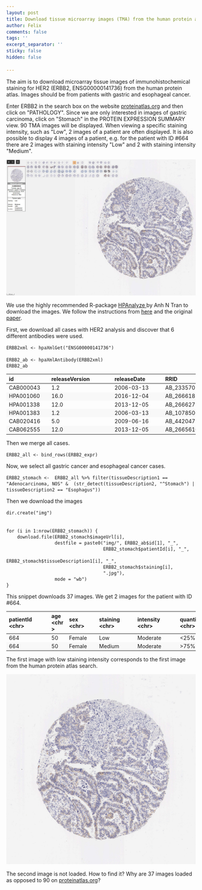 ```yaml
---
layout: post
title: Download tissue microarray images (TMA) from the human protein atlas
author: Felix
comments: false
tags: ''
excerpt_separator: ''
sticky: false
hidden: false

---
```

The aim is to download microarray tissue images of immunohistochemical staining for HER2 (ERBB2, ENSG00000141736) from the human protein atlas. Images should be from patients with gastric and esophageal cancer.

Enter ERBB2 in the search box on the website [proteinatlas.org](https://www.proteinatlas.org/ "https://www.proteinatlas.org/") and then click on "PATHOLOGY". Since we are only interested in images of gastric carcinoma, click on "Stomach" in the PROTEIN EXPRESSION SUMMARY view. 90 TMA images will be displayed. When viewing a specific staining intensity, such as "Low", 2 images of a patient are often displayed. It is also possible to display 4 images of a patient, e.g. for the patient with ID #664 there are 2 images with staining intensity "Low" and 2 with staining intensity "Medium".

![](/assets/tma-image-freom-the-human-protein-atlas.JPG)

We use the highly recommended R-package [HPAnalyze ](https://github.com/anhtr/HPAanalyze "HPAnalyze")by Anh N Tran to download the images. We follow the instructions from [here](https://bioc.ism.ac.jp/packages/3.10/bioc/vignettes/HPAanalyze/inst/doc/f_HPAanalyze_case_images.html "Download histology images from the Human Protein Atlas") and the original [paper](https://bmcbioinformatics.biomedcentral.com/articles/10.1186/s12859-019-3059-z).

First, we download all cases with HER2 analysis and discover that 6 different antibodies were used.

    ERBB2xml <- hpaXmlGet("ENSG00000141736") 	
    
    ERBB2_ab <- hpaXmlAntibody(ERBB2xml)
    ERBB2_ab

<table cellspacing="0" class="table table-condensed"><thead><tr><th align="left" style="text-align: left; max-width: 99px; min-width: 99px; border-bottom-color: rgba(0, 0, 0, 0.12);"><div class="pagedtable-header-name">id</div><div class="pagedtable-header-type"><chr></div></th><th align="left" style="text-align: left; max-width: 154px; min-width: 154px; border-bottom-color: rgba(0, 0, 0, 0.12);"><div class="pagedtable-header-name">releaseVersion</div><div class="pagedtable-header-type"><chr></div></th><th align="left" style="text-align: left; max-width: 121px; min-width: 121px; border-bottom-color: rgba(0, 0, 0, 0.12);"><div class="pagedtable-header-name">releaseDate</div><div class="pagedtable-header-type"><chr></div></th><th align="left" style="text-align: left; max-width: 110px; min-width: 110px; border-bottom-color: rgba(0, 0, 0, 0.12);"><div class="pagedtable-header-name">RRID</div><div class="pagedtable-header-type"><chr></div></th><th class="pagedtable-padding-col" style="border-bottom-color: rgba(0, 0, 0, 0.12);"></th></tr></thead><tbody><tr class="odd"><td align="left" style="text-align: left; max-width: 99px; min-width: 99px; border-bottom-color: rgba(0, 0, 0, 0.12);">CAB000043</td><td align="left" style="text-align: left; max-width: 154px; min-width: 154px; border-bottom-color: rgba(0, 0, 0, 0.12);">1.2</td><td align="left" style="text-align: left; max-width: 121px; min-width: 121px; border-bottom-color: rgba(0, 0, 0, 0.12);">2006-03-13</td><td align="left" style="text-align: left; max-width: 110px; min-width: 110px; border-bottom-color: rgba(0, 0, 0, 0.12);">AB_2335701</td><td class="pagedtable-padding-col" style="border-bottom-color: rgba(0, 0, 0, 0.12);"></td></tr><tr class="even" style="background-color: rgba(0, 0, 0, 0.02);"><td align="left" style="text-align: left; max-width: 99px; min-width: 99px; border-bottom-color: rgba(0, 0, 0, 0.12);">HPA001060</td><td align="left" style="text-align: left; max-width: 154px; min-width: 154px; border-bottom-color: rgba(0, 0, 0, 0.12);">16.0</td><td align="left" style="text-align: left; max-width: 121px; min-width: 121px; border-bottom-color: rgba(0, 0, 0, 0.12);">2016-12-04</td><td align="left" style="text-align: left; max-width: 110px; min-width: 110px; border-bottom-color: rgba(0, 0, 0, 0.12);">AB_2666185</td><td class="pagedtable-padding-col" style="border-bottom-color: rgba(0, 0, 0, 0.12);"></td></tr><tr class="odd"><td align="left" style="text-align: left; max-width: 99px; min-width: 99px; border-bottom-color: rgba(0, 0, 0, 0.12);">HPA001338</td><td align="left" style="text-align: left; max-width: 154px; min-width: 154px; border-bottom-color: rgba(0, 0, 0, 0.12);">12.0</td><td align="left" style="text-align: left; max-width: 121px; min-width: 121px; border-bottom-color: rgba(0, 0, 0, 0.12);">2013-12-05</td><td align="left" style="text-align: left; max-width: 110px; min-width: 110px; border-bottom-color: rgba(0, 0, 0, 0.12);">AB_2666279</td><td class="pagedtable-padding-col" style="border-bottom-color: rgba(0, 0, 0, 0.12);"></td></tr><tr class="even" style="background-color: rgba(0, 0, 0, 0.02);"><td align="left" style="text-align: left; max-width: 99px; min-width: 99px; border-bottom-color: rgba(0, 0, 0, 0.12);">HPA001383</td><td align="left" style="text-align: left; max-width: 154px; min-width: 154px; border-bottom-color: rgba(0, 0, 0, 0.12);">1.2</td><td align="left" style="text-align: left; max-width: 121px; min-width: 121px; border-bottom-color: rgba(0, 0, 0, 0.12);">2006-03-13</td><td align="left" style="text-align: left; max-width: 110px; min-width: 110px; border-bottom-color: rgba(0, 0, 0, 0.12);">AB_1078500</td><td class="pagedtable-padding-col" style="border-bottom-color: rgba(0, 0, 0, 0.12);"></td></tr><tr class="odd"><td align="left" style="text-align: left; max-width: 99px; min-width: 99px; border-bottom-color: rgba(0, 0, 0, 0.12);">CAB020416</td><td align="left" style="text-align: left; max-width: 154px; min-width: 154px; border-bottom-color: rgba(0, 0, 0, 0.12);">5.0</td><td align="left" style="text-align: left; max-width: 121px; min-width: 121px; border-bottom-color: rgba(0, 0, 0, 0.12);">2009-06-16</td><td align="left" style="text-align: left; max-width: 110px; min-width: 110px; border-bottom-color: rgba(0, 0, 0, 0.12);">AB_442047</td><td class="pagedtable-padding-col" style="border-bottom-color: rgba(0, 0, 0, 0.12);"></td></tr><tr class="even" style="background-color: rgba(0, 0, 0, 0.02);"><td align="left" style="text-align: left; max-width: 99px; min-width: 99px; border-bottom-color: rgba(0, 0, 0, 0.12);">CAB062555</td><td align="left" style="text-align: left; max-width: 154px; min-width: 154px; border-bottom-color: rgba(0, 0, 0, 0.12);">12.0</td><td align="left" style="text-align: left; max-width: 121px; min-width: 121px; border-bottom-color: rgba(0, 0, 0, 0.12);">2013-12-05</td><td align="left" style="text-align: left; max-width: 110px; min-width: 110px; border-bottom-color: rgba(0, 0, 0, 0.12);">AB_2665610</td><td class="pagedtable-padding-col" style="border-bottom-color: rgba(0, 0, 0, 0.12);"></td></tr></tbody></table>

Then we merge all cases.

    ERBB2_all <- bind_rows(ERBB2_expr)

Now, we select all gastric cancer and esophageal cancer cases.

    ERBB2_stomach <-  ERBB2_all %>% filter(tissueDescription1 == "Adenocarcinoma, NOS" &  (str_detect(tissueDescription2, "^Stomach") | tissueDescription2 == "Esophagus"))

Then we download the images

    dir.create("img")
    
    
    for (i in 1:nrow(ERBB2_stomach)) {
        download.file(ERBB2_stomach$imageUrl[i],
                      destfile = paste0("img/", ERBB2_ab$id[1], "_",
                                        ERBB2_stomach$patientId[i], "_", 
                                        ERBB2_stomach$tissueDescription1[i], "_", 
                                        ERBB2_stomach$staining[i],
                                        ".jpg"),
                      mode = "wb")
    }

This snippet downloads 37 images. We get 2 images for the patient with ID #664. 

<table cellspacing="0" class="table table-condensed"><thead><tr><th align="left" style="text-align: left; max-width: 99px; min-width: 99px; border-bottom-color: rgba(0, 0, 0, 0.12);"><div class="pagedtable-header-name">patientId</div><div class="pagedtable-header-type">&lt;chr&gt;</div></th><th align="left" style="text-align: left; max-width: 33px; min-width: 33px; border-bottom-color: rgba(0, 0, 0, 0.12);"><div class="pagedtable-header-name">age</div><div class="pagedtable-header-type">&lt;chr&gt;</div></th><th align="left" style="text-align: left; max-width: 66px; min-width: 66px; border-bottom-color: rgba(0, 0, 0, 0.12);"><div class="pagedtable-header-name">sex</div><div class="pagedtable-header-type">&lt;chr&gt;</div></th><th align="left" style="text-align: left; max-width: 88px; min-width: 88px; border-bottom-color: rgba(0, 0, 0, 0.12);"><div class="pagedtable-header-name">staining</div><div class="pagedtable-header-type">&lt;chr&gt;</div></th><th align="left" style="text-align: left; max-width: 99px; min-width: 99px; border-bottom-color: rgba(0, 0, 0, 0.12);"><div class="pagedtable-header-name">intensity</div><div class="pagedtable-header-type">&lt;chr&gt;</div></th><th align="left" style="text-align: left; max-width: 88px; min-width: 88px; border-bottom-color: rgba(0, 0, 0, 0.12);"><div class="pagedtable-header-name">quantity</div><div class="pagedtable-header-type">&lt;chr&gt;</div></th><th align="left" style="text-align: left; max-width: 242px; min-width: 242px; border-bottom-color: rgba(0, 0, 0, 0.12);"><div class="pagedtable-header-name">location</div><div class="pagedtable-header-type">&lt;chr&gt;</div></th><th style="cursor: pointer; vertical-align: middle; min-width: 5px; width: 5px; border-bottom-color: rgba(0, 0, 0, 0.12);"><div style="border-top: 5px solid transparent;border-bottom: 5px solid transparent;border-left: 5px solid;"></div></th></tr></thead><tbody><tr class="odd"><td align="left" style="text-align: left; max-width: 99px; min-width: 99px; border-bottom-color: rgba(0, 0, 0, 0.12);">664</td><td align="left" style="text-align: left; max-width: 33px; min-width: 33px; border-bottom-color: rgba(0, 0, 0, 0.12);">50</td><td align="left" style="text-align: left; max-width: 66px; min-width: 66px; border-bottom-color: rgba(0, 0, 0, 0.12);">Female</td><td align="left" style="text-align: left; max-width: 88px; min-width: 88px; border-bottom-color: rgba(0, 0, 0, 0.12);">Low</td><td align="left" style="text-align: left; max-width: 99px; min-width: 99px; border-bottom-color: rgba(0, 0, 0, 0.12);">Moderate</td><td align="left" style="text-align: left; max-width: 88px; min-width: 88px; border-bottom-color: rgba(0, 0, 0, 0.12);">&lt;25%</td><td align="left" style="text-align: left; max-width: 242px; min-width: 242px; border-bottom-color: rgba(0, 0, 0, 0.12);">cytoplasmic/membranous</td><td style="border-bottom-color: rgba(0, 0, 0, 0.12);"></td></tr><tr class="even" style="background-color: rgba(0, 0, 0, 0.02);"><td align="left" style="text-align: left; max-width: 99px; min-width: 99px; border-bottom-color: rgba(0, 0, 0, 0.12);">664</td><td align="left" style="text-align: left; max-width: 33px; min-width: 33px; border-bottom-color: rgba(0, 0, 0, 0.12);">50</td><td align="left" style="text-align: left; max-width: 66px; min-width: 66px; border-bottom-color: rgba(0, 0, 0, 0.12);">Female</td><td align="left" style="text-align: left; max-width: 88px; min-width: 88px; border-bottom-color: rgba(0, 0, 0, 0.12);">Medium</td><td align="left" style="text-align: left; max-width: 99px; min-width: 99px; border-bottom-color: rgba(0, 0, 0, 0.12);">Moderate</td><td align="left" style="text-align: left; max-width: 88px; min-width: 88px; border-bottom-color: rgba(0, 0, 0, 0.12);">&gt;75%</td><td align="left" style="text-align: left; max-width: 242px; min-width: 242px; border-bottom-color: rgba(0, 0, 0, 0.12);">cytoplasmic/membranous</td><td style="border-bottom-color: rgba(0, 0, 0, 0.12);"></td></tr></tbody></table>

The first image with low staining intensity corresponds to the first image from the human protein atlas search.

![](/assets/cab000043_664_adenocarcinoma-nos_low.jpg)

The second image is not loaded. How to find it? Why are 37 images loaded as opposed to 90 on [proteinatlas.org](https://www.proteinatlas.org/ "https://www.proteinatlas.org/")?